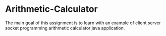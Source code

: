 # Arithmetic-Calculator
The main goal of this assignment is to learn with an example of client server socket programming arithmetic calculator java application.
